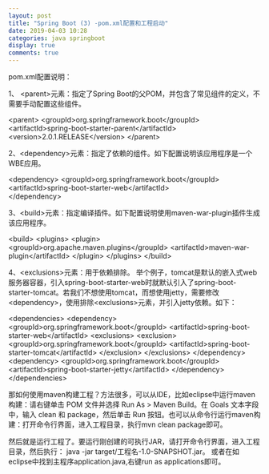 ```yaml
---
layout: post
title: "Spring Boot (3) -pom.xml配置和工程启动"
date: 2019-04-03 10:28
categories: java springboot
display: true
comments: true
---
```


  pom.xml配置说明：

  1、  &lt;parent&gt;元素：指定了Spring Boot的父POM，并包含了常见组件的定义，不需要手动配置这些组件。

  &lt;parent&gt;
        &lt;groupId&gt;org.springframework.boot&lt;/groupId&gt;
		&lt;artifactId&gt;spring-boot-starter-parent&lt;/artifactId&gt;
		&lt;version&gt;2.0.1.RELEASE&lt;/version&gt;
  &lt;/parent&gt;

  2、&lt;dependency&gt;元素：指定了依赖的组件。如下配置说明该应用程序是一个WBE应用。

  &lt;dependency&gt;
		&lt;groupId&gt;org.springframework.boot&lt;/groupId&gt;
		&lt;artifactId&gt;spring-boot-starter-web&lt;/artifactId&gt;			
  &lt;/dependency&gt;

  3、&lt;build&gt;元素：指定编译插件。如下配置说明使用maven-war-plugin插件生成该应用程序。

  &lt;build&gt;
		&lt;plugins&gt;
			&lt;plugin&gt;
				&lt;groupId&gt;org.apache.maven.plugins&lt;/groupId&gt;
				&lt;artifactId&gt;maven-war-plugin&lt;/artifactId&gt;
			&lt;/plugin&gt;
		&lt;/plugins&gt;
  &lt;/build&gt;

  4、&lt;exclusions&gt;元素：用于依赖排除。
  举个例子，tomcat是默认的嵌入式web服务器容器，引入spring-boot-starter-web时就默认引入了spring-boot-starter-tomcat。若我们不想使用tomcat，而想使用jetty，需要修改&lt;dependency&gt;，使用排除&lt;exclusions&gt;元素，并引入jetty依赖。如下：

  &lt;dependencies&gt;
    &lt;dependency&gt;
        &lt;groupId&gt;org.springframework.boot&lt;/groupId&gt;
        &lt;artifactId&gt;spring-boot-starter-web&lt;/artifactId&gt;
        &lt;exclusions&gt;
            &lt;exclusion&gt;
                &lt;groupId&gt;org.springframework.boot&lt;/groupId&gt;
                &lt;artifactId&gt;spring-boot-starter-tomcat&lt;/artifactId&gt;
            &lt;/exclusion&gt;
        &lt;/exclusions&gt;
    &lt;/dependency&gt;
    &lt;dependency&gt;
        &lt;groupId&gt;org.springframework.boot&lt;/groupId&gt;
        &lt;artifactId&gt;spring-boot-starter-jetty&lt;/artifactId&gt;
    &lt;/dependency&gt;
&lt;/dependencies&gt;
 
  那如何使用maven构建工程？方法很多，可以从IDE，比如eclipse中运行maven构建：请右键单击 POM 文件并选择 Run As &gt; Maven Build。在 Goals 文本字段中，输入 clean 和 package，然后单击 Run 按钮。也可以从命令行运行maven构建：打开命令行界面，进入工程目录，执行mvn clean package即可。

  然后就是运行工程了。要运行刚创建的可执行JAR，请打开命令行界面，进入工程目录，然后执行：
  java -jar target/工程名-1.0-SNAPSHOT.jar。
  或者在如eclipse中找到主程序application.java,右键run as applications即可。
 




  


  
